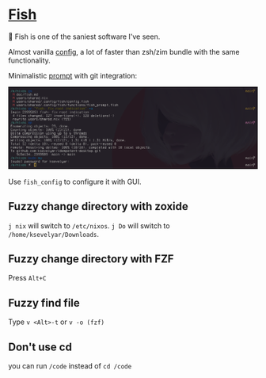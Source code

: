 # [Fish](https://fishshell.com/)

💜 Fish is one of the saniest software I've seen.

Almost vanilla [config](/users/shared/.config/fish/config.fish), a lot of faster than zsh/zim bundle with the same functionality.

Minimalistic [prompt](/users/shared/.config/fish/functions/fish_prompt.fish) with git integration:

![](/assets/screens/fish.png)

Use `fish_config` to configure it with GUI.

## Fuzzy change directory with zoxide

`j nix` will switch to `/etc/nixos`.
`j Do` will switch to `/home/ksevelyar/Downloads`.

## Fuzzy change directory with FZF

Press `Alt+C`

## Fuzzy find file

Type `v <Alt>-t` or `v -o (fzf)`

## Don't use cd

you can run `/code` instead of `cd /code`
